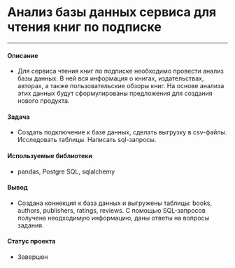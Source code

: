 # Анализ базы данных сервиса для чтения книг по подписке
---

#### Описание

 - Для сервиса чтения книг по подписке необходимо провести анализ базы данных. В ней вся информация о книгах, издательствах, авторах, а также пользовательские обзоры книг. На основе анализа этих данных будут сформулированы предложения для создания нового продукта.
 
 
#### Задача

 - Создать подключение к базе данных, сделать выгрузку в csv-файлы. Исследовать таблицы. Написать sql-запросы.

#### Используемые библиотеки

 - pandas, Postgre SQL, sqlalchemy


#### Вывод

 - Создана коннекция к база данных и выгружены таблицы: books, authors, publishers, ratings, reviews. С помощью SQL-запросов получена неодходимую информацию, даны ответы на вопросы задания.

#### Статус проекта

 - Завершен

